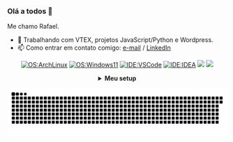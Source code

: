 ### Olá a todos 👋

<!--
**rafadori/rafadori** is a ✨ _special_ ✨ repository because its `README.md` (this file) appears on your GitHub profile.

Here are some ideas to get you started:

- 🔭 I’m currently working on ...
- 🌱 I’m currently learning ...
- 👯 I’m looking to collaborate on ...
- 🤔 I’m looking for help with ...
- 💬 Ask me about ...
- 📫 How to reach me: ...
- 😄 Pronouns: ...
- ⚡ Fun fact: ...
-->

Me chamo Rafael.

- 🔭 Trabalhando com VTEX, projetos JavaScript/Python e Wordpress.
- 📫 Como entrar em contato comigo: [e-mail](mailto:rafadori26@gmail.com) / [LinkedIn](https://www.linkedin.com/in/rafael-ramos-38a83a231/)

<div align="center">
  
  [![OS:ArchLinux](https://img.shields.io/badge/OS-ArchLinux-blue?style=for-the-badge&logo=arch-linux)](https://archlinux.org)
  [![OS:Windows11](https://img.shields.io/badge/OS-Windows11-blue?style=for-the-badge&logo=microsoft)](https://www.microsoft.com)
  [![IDE:VSCode](https://img.shields.io/badge/IDE-VSCode-blue?style=for-the-badge&logo=visualstudiocode)](https://code.visualstudio.com/)
  [![IDE:IDEA](https://img.shields.io/badge/IDE-IDEA-magenta?style=for-the-badge&logo=IntellijIDEA)](https://www.jetbrains.com/idea/)
  <a href = "mailto:rafadori26@gmail.com"><img src="https://img.shields.io/badge/-Gmail-%23333?style=for-the-badge&logo=gmail&logoColor=white" target="_blank"></a>
  <a href="https://www.linkedin.com/in/rafael-ramos-38a83a231/" target="_blank"><img src="https://img.shields.io/badge/-LinkedIn-%230077B5?style=for-the-badge&logo=linkedin&logoColor=white" target="_blank"></a> 

<details>
    <summary><strong>Meu setup</strong></summary>
    <details>
    <br>
      <summary><strong>Notebook</strong></summary>
      <ul>
        <li>CPU: Intel Core i7 8565</li>
        <li>GPU: GeForce MX130</li>
        <li>RAM: 8GB (DDR4-2666)</li>
        <li>SSD: 128GB (NVMe)</li>
        <li>HD:  1TB (SATA)</li>
        <li>OS1: Windows 11</li>
        <li>OS2: Arch Linux</li>
      </ul>
    </details>
    <details>
      <summary><strong>Desktop</strong></summary>
      <ul>
        <li>CPU: Intel Core i3 7100</li>
        <li>GPU: GeForce GTX 1050TI</li>
        <li>RAM: 8GB (DDR4-2666)</li>
        <li>SSD: 128GB (NVMe)</li>
        <li>HD:  1TB (SATA)</li>
        <li>OS1: Windows 10</li>
        <li>OS2: Arch Linux</li>
      </ul>
    </details>
</details>

![Snake animation](https://github.com/rafadori/rafadori/blob/output/github-contribution-grid-snake.svg)
